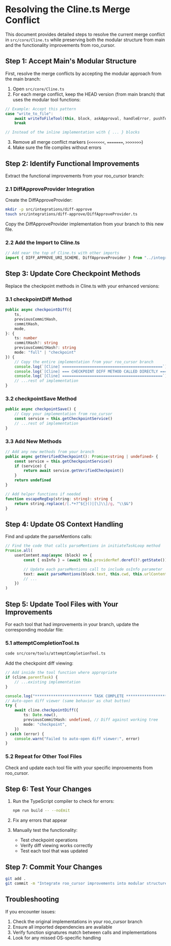 # Resolving the Cline.ts Merge Conflict

This document provides detailed steps to resolve the current merge conflict in `src/core/Cline.ts` while preserving both the modular structure from main and the functionality improvements from roo_cursor.

## Step 1: Accept Main's Modular Structure

First, resolve the merge conflicts by accepting the modular approach from the main branch:

1. Open `src/core/Cline.ts`
2. For each merge conflict, keep the HEAD version (from main branch) that uses the modular tool functions:

```typescript
// Example: Accept this pattern
case "write_to_file":
    await writeToFileTool(this, block, askApproval, handleError, pushToolResult, removeClosingTag)
    break

// Instead of the inline implementation with { ... } blocks
```

3. Remove all merge conflict markers (`<<<<<<<`, `=======`, `>>>>>>>`)
4. Make sure the file compiles without errors

## Step 2: Identify Functional Improvements

Extract the functional improvements from your roo_cursor branch:

### 2.1 DiffApproveProvider Integration

Create the DiffApproveProvider:

```bash
mkdir -p src/integrations/diff-approve
touch src/integrations/diff-approve/DiffApproveProvider.ts
```

Copy the DiffApproveProvider implementation from your branch to this new file.

### 2.2 Add the Import to Cline.ts

```typescript
// Add near the top of Cline.ts with other imports
import { DIFF_APPROVE_URI_SCHEME, DiffApproveProvider } from "../integrations/diff-approve/DiffApproveProvider"
```

## Step 3: Update Core Checkpoint Methods

Replace the checkpoint methods in Cline.ts with your enhanced versions:

### 3.1 checkpointDiff Method

```typescript
public async checkpointDiff({
    ts,
    previousCommitHash,
    commitHash,
    mode,
}: {
    ts: number
    commitHash?: string
    previousCommitHash?: string
    mode: "full" | "checkpoint"
}) {
    // Copy the entire implementation from your roo_cursor branch
    console.log(`[Cline] ============================================`)
    console.log(`[Cline] === CHECKPOINT DIFF METHOD CALLED DIRECTLY ===`)
    console.log(`[Cline] ============================================`)
    // ...rest of implementation
}
```

### 3.2 checkpointSave Method

```typescript
public async checkpointSave() {
    // Copy your implementation from roo_cursor
    const service = this.getCheckpointService()
    // ...rest of implementation
}
```

### 3.3 Add New Methods

```typescript
// Add any new methods from your branch
public async getVerifiedCheckpoint(): Promise<string | undefined> {
    const service = this.getCheckpointService()
    if (service) {
        return await service.getVerifiedCheckpoint()
    }
    return undefined
}

// Add helper functions if needed
function escapeRegExp(string: string): string {
    return string.replace(/[.*+?^${}()|[\]\\]/g, "\\$&")
}
```

## Step 4: Update OS Context Handling

Find and update the parseMentions calls:

```typescript
// Find the code that calls parseMentions in initiateTaskLoop method
Promise.all(
    userContent.map(async (block) => {
        const { osInfo } = (await this.providerRef.deref()?.getState()) || { osInfo: "unix" }

        // Update each parseMentions call to include osInfo parameter
        text: await parseMentions(block.text, this.cwd, this.urlContentFetcher, osInfo),
        // ...
    })
)
```

## Step 5: Update Tool Files with Your Improvements

For each tool that had improvements in your branch, update the corresponding modular file:

### 5.1 attemptCompletionTool.ts

```bash
code src/core/tools/attemptCompletionTool.ts
```

Add the checkpoint diff viewing:

```typescript
// Add inside the tool function where appropriate
if (cline.parentTask) {
	// ...existing implementation
}

console.log("************************* TASK COMPLETE *************************")
// Auto-open diff viewer (same behavior as chat button)
try {
	await cline.checkpointDiff({
		ts: Date.now(),
		previousCommitHash: undefined, // Diff against working tree
		mode: "checkpoint",
	})
} catch (error) {
	console.warn("Failed to auto-open diff viewer:", error)
}
```

### 5.2 Repeat for Other Tool Files

Check and update each tool file with your specific improvements from roo_cursor.

## Step 6: Test Your Changes

1. Run the TypeScript compiler to check for errors:

    ```bash
    npm run build -- --noEmit
    ```

2. Fix any errors that appear

3. Manually test the functionality:
    - Test checkpoint operations
    - Verify diff viewing works correctly
    - Test each tool that was updated

## Step 7: Commit Your Changes

```bash
git add .
git commit -m "Integrate roo_cursor improvements into modular structure"
```

## Troubleshooting

If you encounter issues:

1. Check the original implementations in your roo_cursor branch
2. Ensure all imported dependencies are available
3. Verify function signatures match between calls and implementations
4. Look for any missed OS-specific handling
